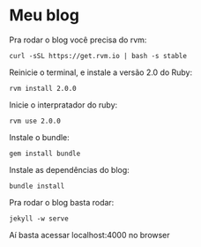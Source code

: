 # Meu blog

Pra rodar o blog você precisa do rvm:

    curl -sSL https://get.rvm.io | bash -s stable

Reinicie o terminal, e instale a versão 2.0 do Ruby:

    rvm install 2.0.0

Inicie o interpratador do ruby:

    rvm use 2.0.0

Instale o bundle:

    gem install bundle

Instale as dependências do blog:

    bundle install

Pra rodar o blog basta rodar:

    jekyll -w serve

Aí basta acessar localhost:4000 no browser
